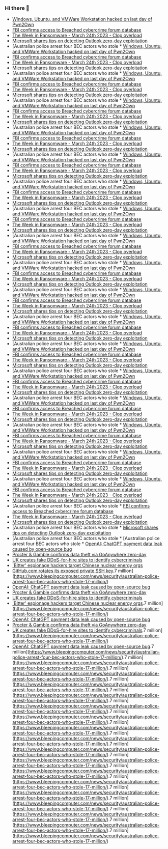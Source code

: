 ### Hi there 👋

<!--START_SECTION:feed-->
* [Windows, Ubuntu, and VMWare Workstation hacked on last day of Pwn2Own](https://www.bleepingcomputer.com/news/security/windows-ubuntu-and-vmware-workstation-hacked-on-last-day-of-pwn2own/)
* [FBI confirms access to Breached cybercrime forum database](https://www.bleepingcomputer.com/news/security/fbi-confirms-access-to-breached-cybercrime-forum-database/)
* [The Week in Ransomware - March 24th 2023 - Clop overload](https://www.bleepingcomputer.com/news/security/the-week-in-ransomware-march-24th-2023-clop-overload/)
* [Microsoft shares tips on detecting Outlook zero-day exploitation](https://www.bleepingcomputer.com/news/security/microsoft-shares-tips-on-detecting-outlook-zero-day-exploitation/)
* [Australian police arrest four BEC actors who stole * [Windows, Ubuntu, and VMWare Workstation hacked on last day of Pwn2Own](https://www.bleepingcomputer.com/news/security/windows-ubuntu-and-vmware-workstation-hacked-on-last-day-of-pwn2own/)
* [FBI confirms access to Breached cybercrime forum database](https://www.bleepingcomputer.com/news/security/fbi-confirms-access-to-breached-cybercrime-forum-database/)
* [The Week in Ransomware - March 24th 2023 - Clop overload](https://www.bleepingcomputer.com/news/security/the-week-in-ransomware-march-24th-2023-clop-overload/)
* [Microsoft shares tips on detecting Outlook zero-day exploitation](https://www.bleepingcomputer.com/news/security/microsoft-shares-tips-on-detecting-outlook-zero-day-exploitation/)
* [Australian police arrest four BEC actors who stole * [Windows, Ubuntu, and VMWare Workstation hacked on last day of Pwn2Own](https://www.bleepingcomputer.com/news/security/windows-ubuntu-and-vmware-workstation-hacked-on-last-day-of-pwn2own/)
* [FBI confirms access to Breached cybercrime forum database](https://www.bleepingcomputer.com/news/security/fbi-confirms-access-to-breached-cybercrime-forum-database/)
* [The Week in Ransomware - March 24th 2023 - Clop overload](https://www.bleepingcomputer.com/news/security/the-week-in-ransomware-march-24th-2023-clop-overload/)
* [Microsoft shares tips on detecting Outlook zero-day exploitation](https://www.bleepingcomputer.com/news/security/microsoft-shares-tips-on-detecting-outlook-zero-day-exploitation/)
* [Australian police arrest four BEC actors who stole * [Windows, Ubuntu, and VMWare Workstation hacked on last day of Pwn2Own](https://www.bleepingcomputer.com/news/security/windows-ubuntu-and-vmware-workstation-hacked-on-last-day-of-pwn2own/)
* [FBI confirms access to Breached cybercrime forum database](https://www.bleepingcomputer.com/news/security/fbi-confirms-access-to-breached-cybercrime-forum-database/)
* [The Week in Ransomware - March 24th 2023 - Clop overload](https://www.bleepingcomputer.com/news/security/the-week-in-ransomware-march-24th-2023-clop-overload/)
* [Microsoft shares tips on detecting Outlook zero-day exploitation](https://www.bleepingcomputer.com/news/security/microsoft-shares-tips-on-detecting-outlook-zero-day-exploitation/)
* [Australian police arrest four BEC actors who stole * [Windows, Ubuntu, and VMWare Workstation hacked on last day of Pwn2Own](https://www.bleepingcomputer.com/news/security/windows-ubuntu-and-vmware-workstation-hacked-on-last-day-of-pwn2own/)
* [FBI confirms access to Breached cybercrime forum database](https://www.bleepingcomputer.com/news/security/fbi-confirms-access-to-breached-cybercrime-forum-database/)
* [The Week in Ransomware - March 24th 2023 - Clop overload](https://www.bleepingcomputer.com/news/security/the-week-in-ransomware-march-24th-2023-clop-overload/)
* [Microsoft shares tips on detecting Outlook zero-day exploitation](https://www.bleepingcomputer.com/news/security/microsoft-shares-tips-on-detecting-outlook-zero-day-exploitation/)
* [Australian police arrest four BEC actors who stole * [Windows, Ubuntu, and VMWare Workstation hacked on last day of Pwn2Own](https://www.bleepingcomputer.com/news/security/windows-ubuntu-and-vmware-workstation-hacked-on-last-day-of-pwn2own/)
* [FBI confirms access to Breached cybercrime forum database](https://www.bleepingcomputer.com/news/security/fbi-confirms-access-to-breached-cybercrime-forum-database/)
* [The Week in Ransomware - March 24th 2023 - Clop overload](https://www.bleepingcomputer.com/news/security/the-week-in-ransomware-march-24th-2023-clop-overload/)
* [Microsoft shares tips on detecting Outlook zero-day exploitation](https://www.bleepingcomputer.com/news/security/microsoft-shares-tips-on-detecting-outlook-zero-day-exploitation/)
* [Australian police arrest four BEC actors who stole * [Windows, Ubuntu, and VMWare Workstation hacked on last day of Pwn2Own](https://www.bleepingcomputer.com/news/security/windows-ubuntu-and-vmware-workstation-hacked-on-last-day-of-pwn2own/)
* [FBI confirms access to Breached cybercrime forum database](https://www.bleepingcomputer.com/news/security/fbi-confirms-access-to-breached-cybercrime-forum-database/)
* [The Week in Ransomware - March 24th 2023 - Clop overload](https://www.bleepingcomputer.com/news/security/the-week-in-ransomware-march-24th-2023-clop-overload/)
* [Microsoft shares tips on detecting Outlook zero-day exploitation](https://www.bleepingcomputer.com/news/security/microsoft-shares-tips-on-detecting-outlook-zero-day-exploitation/)
* [Australian police arrest four BEC actors who stole * [Windows, Ubuntu, and VMWare Workstation hacked on last day of Pwn2Own](https://www.bleepingcomputer.com/news/security/windows-ubuntu-and-vmware-workstation-hacked-on-last-day-of-pwn2own/)
* [FBI confirms access to Breached cybercrime forum database](https://www.bleepingcomputer.com/news/security/fbi-confirms-access-to-breached-cybercrime-forum-database/)
* [The Week in Ransomware - March 24th 2023 - Clop overload](https://www.bleepingcomputer.com/news/security/the-week-in-ransomware-march-24th-2023-clop-overload/)
* [Microsoft shares tips on detecting Outlook zero-day exploitation](https://www.bleepingcomputer.com/news/security/microsoft-shares-tips-on-detecting-outlook-zero-day-exploitation/)
* [Australian police arrest four BEC actors who stole * [Windows, Ubuntu, and VMWare Workstation hacked on last day of Pwn2Own](https://www.bleepingcomputer.com/news/security/windows-ubuntu-and-vmware-workstation-hacked-on-last-day-of-pwn2own/)
* [FBI confirms access to Breached cybercrime forum database](https://www.bleepingcomputer.com/news/security/fbi-confirms-access-to-breached-cybercrime-forum-database/)
* [The Week in Ransomware - March 24th 2023 - Clop overload](https://www.bleepingcomputer.com/news/security/the-week-in-ransomware-march-24th-2023-clop-overload/)
* [Microsoft shares tips on detecting Outlook zero-day exploitation](https://www.bleepingcomputer.com/news/security/microsoft-shares-tips-on-detecting-outlook-zero-day-exploitation/)
* [Australian police arrest four BEC actors who stole * [Windows, Ubuntu, and VMWare Workstation hacked on last day of Pwn2Own](https://www.bleepingcomputer.com/news/security/windows-ubuntu-and-vmware-workstation-hacked-on-last-day-of-pwn2own/)
* [FBI confirms access to Breached cybercrime forum database](https://www.bleepingcomputer.com/news/security/fbi-confirms-access-to-breached-cybercrime-forum-database/)
* [The Week in Ransomware - March 24th 2023 - Clop overload](https://www.bleepingcomputer.com/news/security/the-week-in-ransomware-march-24th-2023-clop-overload/)
* [Microsoft shares tips on detecting Outlook zero-day exploitation](https://www.bleepingcomputer.com/news/security/microsoft-shares-tips-on-detecting-outlook-zero-day-exploitation/)
* [Australian police arrest four BEC actors who stole * [Windows, Ubuntu, and VMWare Workstation hacked on last day of Pwn2Own](https://www.bleepingcomputer.com/news/security/windows-ubuntu-and-vmware-workstation-hacked-on-last-day-of-pwn2own/)
* [FBI confirms access to Breached cybercrime forum database](https://www.bleepingcomputer.com/news/security/fbi-confirms-access-to-breached-cybercrime-forum-database/)
* [The Week in Ransomware - March 24th 2023 - Clop overload](https://www.bleepingcomputer.com/news/security/the-week-in-ransomware-march-24th-2023-clop-overload/)
* [Microsoft shares tips on detecting Outlook zero-day exploitation](https://www.bleepingcomputer.com/news/security/microsoft-shares-tips-on-detecting-outlook-zero-day-exploitation/)
* [Australian police arrest four BEC actors who stole * [Windows, Ubuntu, and VMWare Workstation hacked on last day of Pwn2Own](https://www.bleepingcomputer.com/news/security/windows-ubuntu-and-vmware-workstation-hacked-on-last-day-of-pwn2own/)
* [FBI confirms access to Breached cybercrime forum database](https://www.bleepingcomputer.com/news/security/fbi-confirms-access-to-breached-cybercrime-forum-database/)
* [The Week in Ransomware - March 24th 2023 - Clop overload](https://www.bleepingcomputer.com/news/security/the-week-in-ransomware-march-24th-2023-clop-overload/)
* [Microsoft shares tips on detecting Outlook zero-day exploitation](https://www.bleepingcomputer.com/news/security/microsoft-shares-tips-on-detecting-outlook-zero-day-exploitation/)
* [Australian police arrest four BEC actors who stole * [Windows, Ubuntu, and VMWare Workstation hacked on last day of Pwn2Own](https://www.bleepingcomputer.com/news/security/windows-ubuntu-and-vmware-workstation-hacked-on-last-day-of-pwn2own/)
* [FBI confirms access to Breached cybercrime forum database](https://www.bleepingcomputer.com/news/security/fbi-confirms-access-to-breached-cybercrime-forum-database/)
* [The Week in Ransomware - March 24th 2023 - Clop overload](https://www.bleepingcomputer.com/news/security/the-week-in-ransomware-march-24th-2023-clop-overload/)
* [Microsoft shares tips on detecting Outlook zero-day exploitation](https://www.bleepingcomputer.com/news/security/microsoft-shares-tips-on-detecting-outlook-zero-day-exploitation/)
* [Australian police arrest four BEC actors who stole * [Windows, Ubuntu, and VMWare Workstation hacked on last day of Pwn2Own](https://www.bleepingcomputer.com/news/security/windows-ubuntu-and-vmware-workstation-hacked-on-last-day-of-pwn2own/)
* [FBI confirms access to Breached cybercrime forum database](https://www.bleepingcomputer.com/news/security/fbi-confirms-access-to-breached-cybercrime-forum-database/)
* [The Week in Ransomware - March 24th 2023 - Clop overload](https://www.bleepingcomputer.com/news/security/the-week-in-ransomware-march-24th-2023-clop-overload/)
* [Microsoft shares tips on detecting Outlook zero-day exploitation](https://www.bleepingcomputer.com/news/security/microsoft-shares-tips-on-detecting-outlook-zero-day-exploitation/)
* [Australian police arrest four BEC actors who stole * [Windows, Ubuntu, and VMWare Workstation hacked on last day of Pwn2Own](https://www.bleepingcomputer.com/news/security/windows-ubuntu-and-vmware-workstation-hacked-on-last-day-of-pwn2own/)
* [FBI confirms access to Breached cybercrime forum database](https://www.bleepingcomputer.com/news/security/fbi-confirms-access-to-breached-cybercrime-forum-database/)
* [The Week in Ransomware - March 24th 2023 - Clop overload](https://www.bleepingcomputer.com/news/security/the-week-in-ransomware-march-24th-2023-clop-overload/)
* [Microsoft shares tips on detecting Outlook zero-day exploitation](https://www.bleepingcomputer.com/news/security/microsoft-shares-tips-on-detecting-outlook-zero-day-exploitation/)
* [Australian police arrest four BEC actors who stole * [Windows, Ubuntu, and VMWare Workstation hacked on last day of Pwn2Own](https://www.bleepingcomputer.com/news/security/windows-ubuntu-and-vmware-workstation-hacked-on-last-day-of-pwn2own/)
* [FBI confirms access to Breached cybercrime forum database](https://www.bleepingcomputer.com/news/security/fbi-confirms-access-to-breached-cybercrime-forum-database/)
* [The Week in Ransomware - March 24th 2023 - Clop overload](https://www.bleepingcomputer.com/news/security/the-week-in-ransomware-march-24th-2023-clop-overload/)
* [Microsoft shares tips on detecting Outlook zero-day exploitation](https://www.bleepingcomputer.com/news/security/microsoft-shares-tips-on-detecting-outlook-zero-day-exploitation/)
* [Australian police arrest four BEC actors who stole * [Windows, Ubuntu, and VMWare Workstation hacked on last day of Pwn2Own](https://www.bleepingcomputer.com/news/security/windows-ubuntu-and-vmware-workstation-hacked-on-last-day-of-pwn2own/)
* [FBI confirms access to Breached cybercrime forum database](https://www.bleepingcomputer.com/news/security/fbi-confirms-access-to-breached-cybercrime-forum-database/)
* [The Week in Ransomware - March 24th 2023 - Clop overload](https://www.bleepingcomputer.com/news/security/the-week-in-ransomware-march-24th-2023-clop-overload/)
* [Microsoft shares tips on detecting Outlook zero-day exploitation](https://www.bleepingcomputer.com/news/security/microsoft-shares-tips-on-detecting-outlook-zero-day-exploitation/)
* [Australian police arrest four BEC actors who stole * [Windows, Ubuntu, and VMWare Workstation hacked on last day of Pwn2Own](https://www.bleepingcomputer.com/news/security/windows-ubuntu-and-vmware-workstation-hacked-on-last-day-of-pwn2own/)
* [FBI confirms access to Breached cybercrime forum database](https://www.bleepingcomputer.com/news/security/fbi-confirms-access-to-breached-cybercrime-forum-database/)
* [The Week in Ransomware - March 24th 2023 - Clop overload](https://www.bleepingcomputer.com/news/security/the-week-in-ransomware-march-24th-2023-clop-overload/)
* [Microsoft shares tips on detecting Outlook zero-day exploitation](https://www.bleepingcomputer.com/news/security/microsoft-shares-tips-on-detecting-outlook-zero-day-exploitation/)
* [Australian police arrest four BEC actors who stole * [FBI confirms access to Breached cybercrime forum database](https://www.bleepingcomputer.com/news/security/fbi-confirms-access-to-breached-cybercrime-forum-database/)
* [The Week in Ransomware - March 24th 2023 - Clop overload](https://www.bleepingcomputer.com/news/security/the-week-in-ransomware-march-24th-2023-clop-overload/)
* [Microsoft shares tips on detecting Outlook zero-day exploitation](https://www.bleepingcomputer.com/news/security/microsoft-shares-tips-on-detecting-outlook-zero-day-exploitation/)
* [Australian police arrest four BEC actors who stole * [Microsoft shares tips on detecting Outlook zero-day exploitation](https://www.bleepingcomputer.com/news/security/microsoft-shares-tips-on-detecting-outlook-zero-day-exploitation/)
* [Australian police arrest four BEC actors who stole * [Australian police arrest four BEC actors who stole * [OpenAI: ChatGPT payment data leak caused by open-source bug](https://www.bleepingcomputer.com/news/security/openai-chatgpt-payment-data-leak-caused-by-open-source-bug/)
* [Procter & Gamble confirms data theft via GoAnywhere zero-day](https://www.bleepingcomputer.com/news/security/procter-and-gamble-confirms-data-theft-via-goanywhere-zero-day/)
* [UK creates fake DDoS-for-hire sites to identify cybercriminals](https://www.bleepingcomputer.com/news/security/uk-creates-fake-ddos-for-hire-sites-to-identify-cybercriminals/)
* ['Bitter' espionage hackers target Chinese nuclear energy orgs](https://www.bleepingcomputer.com/news/security/bitter-espionage-hackers-target-chinese-nuclear-energy-orgs/)
* [GitHub.com rotates its exposed private SSH key](https://www.bleepingcomputer.com/news/security/githubcom-rotates-its-exposed-private-ssh-key/).7 million](https://www.bleepingcomputer.com/news/security/australian-police-arrest-four-bec-actors-who-stole-17-million/)
* [OpenAI: ChatGPT payment data leak caused by open-source bug](https://www.bleepingcomputer.com/news/security/openai-chatgpt-payment-data-leak-caused-by-open-source-bug/)
* [Procter & Gamble confirms data theft via GoAnywhere zero-day](https://www.bleepingcomputer.com/news/security/procter-and-gamble-confirms-data-theft-via-goanywhere-zero-day/)
* [UK creates fake DDoS-for-hire sites to identify cybercriminals](https://www.bleepingcomputer.com/news/security/uk-creates-fake-ddos-for-hire-sites-to-identify-cybercriminals/)
* ['Bitter' espionage hackers target Chinese nuclear energy orgs](https://www.bleepingcomputer.com/news/security/bitter-espionage-hackers-target-chinese-nuclear-energy-orgs/).7 million](https://www.bleepingcomputer.com/news/security/australian-police-arrest-four-bec-actors-who-stole-17-million/)
* [OpenAI: ChatGPT payment data leak caused by open-source bug](https://www.bleepingcomputer.com/news/security/openai-chatgpt-payment-data-leak-caused-by-open-source-bug/)
* [Procter & Gamble confirms data theft via GoAnywhere zero-day](https://www.bleepingcomputer.com/news/security/procter-and-gamble-confirms-data-theft-via-goanywhere-zero-day/)
* [UK creates fake DDoS-for-hire sites to identify cybercriminals](https://www.bleepingcomputer.com/news/security/uk-creates-fake-ddos-for-hire-sites-to-identify-cybercriminals/).7 million](https://www.bleepingcomputer.com/news/security/australian-police-arrest-four-bec-actors-who-stole-17-million/)
* [OpenAI: ChatGPT payment data leak caused by open-source bug](https://www.bleepingcomputer.com/news/security/openai-chatgpt-payment-data-leak-caused-by-open-source-bug/).7 million](https://www.bleepingcomputer.com/news/security/australian-police-arrest-four-bec-actors-who-stole-17-million/).7 million](https://www.bleepingcomputer.com/news/security/australian-police-arrest-four-bec-actors-who-stole-17-million/).7 million](https://www.bleepingcomputer.com/news/security/australian-police-arrest-four-bec-actors-who-stole-17-million/).7 million](https://www.bleepingcomputer.com/news/security/australian-police-arrest-four-bec-actors-who-stole-17-million/).7 million](https://www.bleepingcomputer.com/news/security/australian-police-arrest-four-bec-actors-who-stole-17-million/).7 million](https://www.bleepingcomputer.com/news/security/australian-police-arrest-four-bec-actors-who-stole-17-million/).7 million](https://www.bleepingcomputer.com/news/security/australian-police-arrest-four-bec-actors-who-stole-17-million/).7 million](https://www.bleepingcomputer.com/news/security/australian-police-arrest-four-bec-actors-who-stole-17-million/).7 million](https://www.bleepingcomputer.com/news/security/australian-police-arrest-four-bec-actors-who-stole-17-million/).7 million](https://www.bleepingcomputer.com/news/security/australian-police-arrest-four-bec-actors-who-stole-17-million/).7 million](https://www.bleepingcomputer.com/news/security/australian-police-arrest-four-bec-actors-who-stole-17-million/).7 million](https://www.bleepingcomputer.com/news/security/australian-police-arrest-four-bec-actors-who-stole-17-million/).7 million](https://www.bleepingcomputer.com/news/security/australian-police-arrest-four-bec-actors-who-stole-17-million/).7 million](https://www.bleepingcomputer.com/news/security/australian-police-arrest-four-bec-actors-who-stole-17-million/).7 million](https://www.bleepingcomputer.com/news/security/australian-police-arrest-four-bec-actors-who-stole-17-million/).7 million](https://www.bleepingcomputer.com/news/security/australian-police-arrest-four-bec-actors-who-stole-17-million/).7 million](https://www.bleepingcomputer.com/news/security/australian-police-arrest-four-bec-actors-who-stole-17-million/).7 million](https://www.bleepingcomputer.com/news/security/australian-police-arrest-four-bec-actors-who-stole-17-million/)
<!--END_SECTION:feed-->

<!--
**frankenk/frankenk** is a ✨ _special_ ✨ repository because its `README.md` (this file) appears on your GitHub profile.

Here are some ideas to get you started:

- 🔭 I’m currently working on ...
- 🌱 I’m currently learning ...
- 👯 I’m looking to collaborate on ...
- 🤔 I’m looking for help with ...
- 💬 Ask me about ...
- 📫 How to reach me: ...
- 😄 Pronouns: ...
- ⚡ Fun fact: ...
-->



